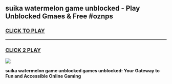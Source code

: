 
## suika watermelon game unblocked - Play Unblocked Gmaes & Free #oznps
<h3>
<a href="https://news.freeplayer.one?title=suika_watermelon_game_unblocked&ref=03M">CLICK TO PLAY</a></h3>
<hr>

<h3>
<a href="https://news.freeplayer.one?title=suika_watermelon_game_unblocked&ref=03M">CLICK 2 PLAY</a>
  
</h3>

<a href="https://news.freeplayer.one?title=suika_watermelon_game_unblocked&ref=03M"><img src="https://clearcache.store/games.png"></a>


**suika watermelon game unblocked games unblocked: Your Gateway to Fun and Accessible Online Gaming**

